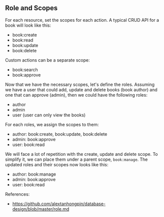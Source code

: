 ## Role and Scopes

For each resource, set the scopes for each action. A typical CRUD API for a book will look like this:

- book:create
- book:read
- book:update
- book:delete

Custom actions can be a separate scope:

- book:search
- book:approve

Now that we have the necessary scopes, let's define the roles. Assuming we have a user that could add, update and delete books (book author) and one that can approve (admin), then we could have the following roles:

- author
- admin
- user (user can only view the books)

For each roles, we assign the scopes to them:

- author: book:create, book:update, book:delete
- admin: book:approve
- user: book:read

We will face a lot of repetition with the create, update and delete scope. To simplify it, we can place them under a parent scope, `book:manage`. The updated roles and their scopes now looks like this:

- author: book:manage
- admin: book:approve
- user: book:read

References:

- https://github.com/alextanhongpin/database-design/blob/master/role.md

